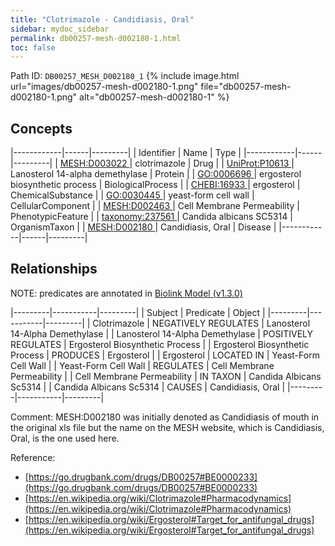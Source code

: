 ```yaml
---
title: "Clotrimazole - Candidiasis, Oral"
sidebar: mydoc_sidebar
permalink: db00257-mesh-d002180-1.html
toc: false 
---
```



Path ID: `DB00257_MESH_D002180_1`
{% include image.html url="images/db00257-mesh-d002180-1.png" file="db00257-mesh-d002180-1.png" alt="db00257-mesh-d002180-1" %}

## Concepts

|------------|------|---------|
| Identifier | Name | Type    |
|------------|------|---------|
| <a href="https://identifiers.org/MESH:D003022">MESH:D003022 </a> | clotrimazole | Drug |
| <a href="https://identifiers.org/UniProt:P10613">UniProt:P10613 </a> | Lanosterol 14-alpha demethylase | Protein |
| <a href="https://identifiers.org/GO:0006696">GO:0006696 </a> | ergosterol biosynthetic process | BiologicalProcess |
| <a href="https://identifiers.org/CHEBI:16933">CHEBI:16933 </a> | ergosterol | ChemicalSubstance |
| <a href="https://identifiers.org/GO:0030445">GO:0030445 </a> | yeast-form cell wall | CellularComponent |
| <a href="https://identifiers.org/MESH:D002463">MESH:D002463 </a> | Cell Membrane Permeability | PhenotypicFeature |
| <a href="https://identifiers.org/taxonomy:237561">taxonomy:237561 </a> | Candida albicans SC5314 | OrganismTaxon |
| <a href="https://identifiers.org/MESH:D002180">MESH:D002180 </a> | Candidiasis, Oral | Disease |
|------------|------|---------|

## Relationships


NOTE: predicates are annotated in <a href="https://github.com/biolink/biolink-model/releases/tag/v1.3.0">Biolink Model (v1.3.0)</a>

|---------|-----------|---------|
| Subject | Predicate | Object  |
|---------|-----------|---------|
| Clotrimazole | NEGATIVELY REGULATES | Lanosterol 14-Alpha Demethylase |
| Lanosterol 14-Alpha Demethylase | POSITIVELY REGULATES | Ergosterol Biosynthetic Process |
| Ergosterol Biosynthetic Process | PRODUCES | Ergosterol |
| Ergosterol | LOCATED IN | Yeast-Form Cell Wall |
| Yeast-Form Cell Wall | REGULATES | Cell Membrane Permeability |
| Cell Membrane Permeability | IN TAXON | Candida Albicans Sc5314 |
| Candida Albicans Sc5314 | CAUSES | Candidiasis, Oral |
|---------|-----------|---------|

Comment: MESH:D002180 was initially denoted as Candidiasis of mouth in the original xls file but the name on the MESH website, which is Candidiasis, Oral, is the one used here.

Reference: 
  - [https://go.drugbank.com/drugs/DB00257#BE0000233](https://go.drugbank.com/drugs/DB00257#BE0000233)
  - [https://en.wikipedia.org/wiki/Clotrimazole#Pharmacodynamics](https://en.wikipedia.org/wiki/Clotrimazole#Pharmacodynamics)
  - [https://en.wikipedia.org/wiki/Ergosterol#Target_for_antifungal_drugs](https://en.wikipedia.org/wiki/Ergosterol#Target_for_antifungal_drugs)
